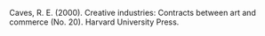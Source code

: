 Caves, R. E. (2000). Creative industries: Contracts between art and commerce (No. 20). Harvard University Press.